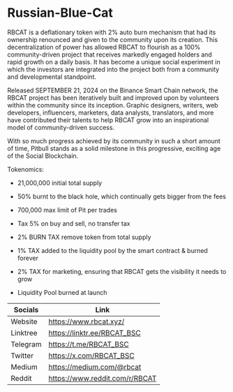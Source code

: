 # Russian-Blue-Cat
RBCAT is a deflationary token with 2% auto burn mechanism that had its ownership renounced and given to the community upon its creation. This decentralization of power has allowed RBCAT to flourish as a 100% community-driven project that receives markedly engaged holders and rapid growth on a daily basis. It has become a unique social experiment in which the investors are integrated into the project both from a community and developmental standpoint.

Released SEPTEMBER 21, 2024 on the Binance Smart Chain network, the RBCAT project has been iteratively built and improved upon by volunteers within the community since its inception. Graphic designers, writers, web developers, influencers, marketers, data analysts, translators, and more have contributed their talents to help RBCAT grow into an inspirational model of community-driven success.

With so much progress achieved by its community in such a short amount of time, Pitbull stands as a solid milestone in this progressive, exciting age of the Social Blockchain.

Tokenomics:

* 21,000,000 initial total supply

* 50% burnt to the black hole, which continually gets bigger from the fees

* 700,000 max limit of Pit per trades

* Tax 5% on buy and sell, no transfer tax

* 2% BURN TAX remove token from total supply 

* 1% TAX added to the liquidity pool by the smart contract & burned forever

* 2% TAX for marketing, ensuring that RBCAT gets the visibility it needs to grow

* Liquidity Pool burned at launch 

Socials | Link
------------ | -------------
Website | https://www.rbcat.xyz/
Linktree | https://linktr.ee/RBCAT_BSC
Telegram | https://t.me/RBCAT_BSC
Twitter | https://x.com/RBCAT_BSC
Medium | https://medium.com/@rbcat
Reddit | https://www.reddit.com/r/RBCAT

